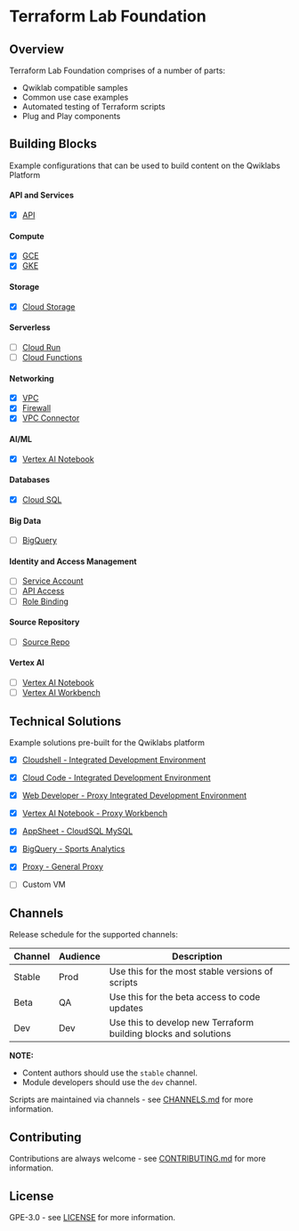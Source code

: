 # Terraform Lab Foundation

## Overview

Terraform Lab Foundation comprises of a number of parts:

* Qwiklab compatible samples
* Common use case examples 
* Automated testing of Terraform scripts
* Plug and Play components

## Building Blocks 
Example configurations that can be used to build content on the Qwiklabs Platform

#### API and Services
- [x] [API](https://github.com/CloudVLab/terraform-lab-foundation/blob/main/basics/api_service/README.md)

#### Compute
- [x] [GCE](https://github.com/CloudVLab/terraform-lab-foundation/blob/main/basics/gce_instance/README.md)
- [x] [GKE](https://github.com/CloudVLab/terraform-lab-foundation/blob/main/basics/gke_cluster/README.md)

#### Storage
- [x] [Cloud Storage](https://github.com/CloudVLab/terraform-lab-foundation/blob/main/basics/gcs_bucket/README.md)

#### Serverless
- [ ] [Cloud Run](https://github.com/CloudVLab/terraform-lab-foundation/blob/main/basics/cloud_run/README.md)
- [ ] [Cloud Functions](https://github.com/CloudVLab/terraform-lab-foundation/blob/main/basics/cloud_functions/README.md)

#### Networking
- [x] [VPC](https://github.com/CloudVLab/terraform-lab-foundation/blob/main/basics/vpc_network/README.md)
- [x] [Firewall](https://github.com/CloudVLab/terraform-lab-foundation/blob/main/basics/vpc_firewall/README.md)
- [x] [VPC Connector](https://github.com/CloudVLab/terraform-lab-foundation/blob/main/basics/vpc_connector/README.md)

#### AI/ML
- [x] [Vertex AI Notebook](https://github.com/CloudVLab/terraform-lab-foundation/blob/main/basics/vai_notebook/README.md)

#### Databases 
- [x] [Cloud SQL](https://github.com/CloudVLab/terraform-lab-foundation/blob/main/basics/cloudsql/README.md)

#### Big Data 
- [ ] [BigQuery](https://github.com/CloudVLab/terraform-lab-foundation/blob/main/basics/bigquery_data/README.md)

#### Identity and Access Management
- [ ] [Service Account](https://github.com/CloudVLab/terraform-lab-foundation/blob/main/basics/service_account/README.md)
- [ ] [API Access](https://github.com/CloudVLab/terraform-lab-foundation/blob/main/basics/api_access/README.md)
- [ ] [Role Binding](https://github.com/CloudVLab/terraform-lab-foundation/blob/main/basics/iam_role_bind/README.md)

#### Source Repository 
- [ ] [Source Repo](https://github.com/CloudVLab/terraform-lab-foundation/blob/main/basics/source_repo/README.md)

#### Vertex AI 
- [ ] [Vertex AI Notebook](https://github.com/CloudVLab/terraform-lab-foundation/blob/main/basics/vai_notebook/README.md)
- [ ] [Vertex AI Workbench](https://github.com/CloudVLab/terraform-lab-foundation/blob/main/basics/vai_workbench/README.md)

## Technical Solutions

Example solutions pre-built for the Qwiklabs platform

- [x] [Cloudshell - Integrated Development Environment](https://github.com/CloudVLab/terraform-lab-foundation/blob/main/solutions/ide_cloudshell/README.md)
- [x] [Cloud Code - Integrated Development Environment](https://github.com/CloudVLab/terraform-lab-foundation/blob/main/solutions/ide_cloud_code/README.md)
- [x] [Web Developer - Proxy Integrated Development Environment](https://github.com/CloudVLab/terraform-lab-foundation/blob/main/solutions/ide_web/README.md)
- [x] [Vertex AI Notebook - Proxy Workbench](https://github.com/CloudVLab/terraform-lab-foundation/blob/main/solutions/proxy_vertex_workbench/README.md)
- [x] [AppSheet - CloudSQL MySQL](https://github.com/CloudVLab/terraform-lab-foundation/blob/main/solutions/appsheet_cloudsql/README.md)
- [x] [BigQuery - Sports Analytics](https://github.com/CloudVLab/terraform-lab-foundation/blob/main/solutions/bigquery_soccer/README.md)
- [x] [Proxy - General Proxy](https://github.com/CloudVLab/terraform-lab-foundation/blob/main/solutions/lab_proxy/README.md)
- [ ] Custom VM


## Channels

Release schedule for the supported channels:

| Channel | Audience | Description |
|---------|----------|-------------|
| Stable  | Prod     | Use this for the most stable versions of scripts |
| Beta    | QA       | Use this for the beta access to code updates |
| Dev     | Dev      | Use this to develop new Terraform building blocks and solutions | 

__NOTE:__
* Content authors should use the `stable` channel.
* Module developers should use the `dev` channel.

Scripts are maintained via channels - see [CHANNELS.md](https://github.com/CloudVLab/terraform-lab-foundation/blob/main/CHANNELS.md) for more information.

## Contributing

Contributions are always welcome - see [CONTRIBUTING.md](https://github.com/CloudVLab/terraform-lab-foundation/blob/main/CONTRIBUTING.md) for more information.

## License

GPE-3.0 - see [LICENSE](https://github.com/CloudVLab/terraform-lab-foundation/blob/main/LICENSE) for more information.
